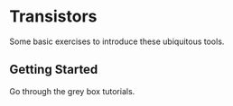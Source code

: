 # Transistors

Some basic exercises to introduce these ubiquitous tools. 

## Getting Started

Go through the grey box tutorials.